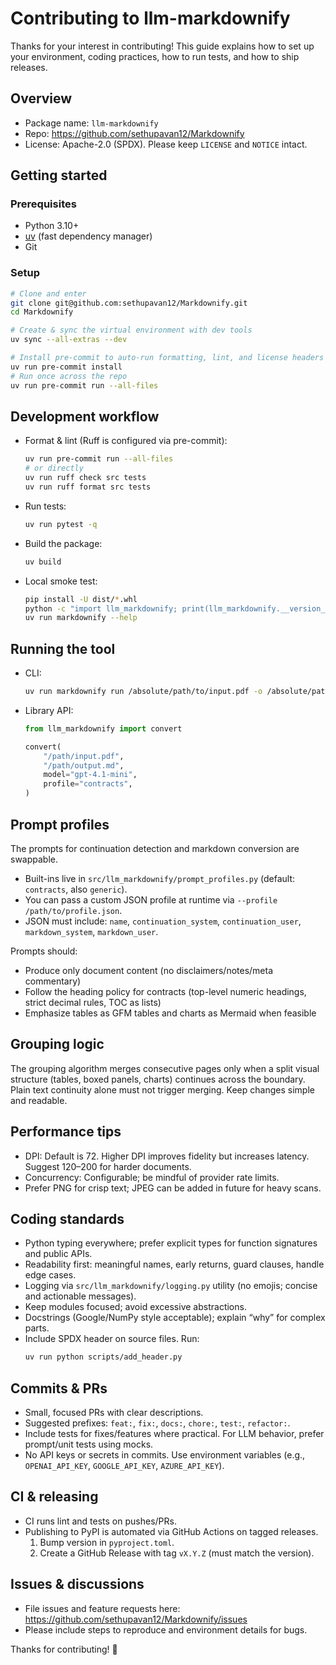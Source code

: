 # Contributing to llm-markdownify

Thanks for your interest in contributing! This guide explains how to set up your environment, coding practices, how to run tests, and how to ship releases.

## Overview
- Package name: `llm-markdownify`
- Repo: https://github.com/sethupavan12/Markdownify
- License: Apache-2.0 (SPDX). Please keep `LICENSE` and `NOTICE` intact.

## Getting started
### Prerequisites
- Python 3.10+
- [uv](https://github.com/astral-sh/uv) (fast dependency manager)
- Git

### Setup
```bash
# Clone and enter
git clone git@github.com:sethupavan12/Markdownify.git
cd Markdownify

# Create & sync the virtual environment with dev tools
uv sync --all-extras --dev

# Install pre-commit to auto-run formatting, lint, and license headers
uv run pre-commit install
# Run once across the repo
uv run pre-commit run --all-files
```

## Development workflow
- Format & lint (Ruff is configured via pre-commit):
  ```bash
  uv run pre-commit run --all-files
  # or directly
  uv run ruff check src tests
  uv run ruff format src tests
  ```
- Run tests:
  ```bash
  uv run pytest -q
  ```
- Build the package:
  ```bash
  uv build
  ```
- Local smoke test:
  ```bash
  pip install -U dist/*.whl
  python -c "import llm_markdownify; print(llm_markdownify.__version__)"
  uv run markdownify --help
  ```

## Running the tool
- CLI:
  ```bash
  uv run markdownify run /absolute/path/to/input.pdf -o /absolute/path/to/output.md --model gpt-4.1-mini
  ```
- Library API:
  ```python
  from llm_markdownify import convert

  convert(
      "/path/input.pdf",
      "/path/output.md",
      model="gpt-4.1-mini",
      profile="contracts",
  )
  ```

## Prompt profiles
The prompts for continuation detection and markdown conversion are swappable.
- Built-ins live in `src/llm_markdownify/prompt_profiles.py` (default: `contracts`, also `generic`).
- You can pass a custom JSON profile at runtime via `--profile /path/to/profile.json`.
- JSON must include: `name`, `continuation_system`, `continuation_user`, `markdown_system`, `markdown_user`.

Prompts should:
- Produce only document content (no disclaimers/notes/meta commentary)
- Follow the heading policy for contracts (top-level numeric headings, strict decimal rules, TOC as lists)
- Emphasize tables as GFM tables and charts as Mermaid when feasible

## Grouping logic
The grouping algorithm merges consecutive pages only when a split visual structure (tables, boxed panels, charts) continues across the boundary. Plain text continuity alone must not trigger merging. Keep changes simple and readable.

## Performance tips
- DPI: Default is 72. Higher DPI improves fidelity but increases latency. Suggest 120–200 for harder documents.
- Concurrency: Configurable; be mindful of provider rate limits.
- Prefer PNG for crisp text; JPEG can be added in future for heavy scans.

## Coding standards
- Python typing everywhere; prefer explicit types for function signatures and public APIs.
- Readability first: meaningful names, early returns, guard clauses, handle edge cases.
- Logging via `src/llm_markdownify/logging.py` utility (no emojis; concise and actionable messages).
- Keep modules focused; avoid excessive abstractions.
- Docstrings (Google/NumPy style acceptable); explain “why” for complex parts.
- Include SPDX header on source files. Run:
  ```bash
  uv run python scripts/add_header.py
  ```

## Commits & PRs
- Small, focused PRs with clear descriptions.
- Suggested prefixes: `feat:`, `fix:`, `docs:`, `chore:`, `test:`, `refactor:`.
- Include tests for fixes/features where practical. For LLM behavior, prefer prompt/unit tests using mocks.
- No API keys or secrets in commits. Use environment variables (e.g., `OPENAI_API_KEY`, `GOOGLE_API_KEY`, `AZURE_API_KEY`).

## CI & releasing
- CI runs lint and tests on pushes/PRs.
- Publishing to PyPI is automated via GitHub Actions on tagged releases.
  1) Bump version in `pyproject.toml`.
  2) Create a GitHub Release with tag `vX.Y.Z` (must match the version).

## Issues & discussions
- File issues and feature requests here: https://github.com/sethupavan12/Markdownify/issues
- Please include steps to reproduce and environment details for bugs.

Thanks for contributing! 🙌
